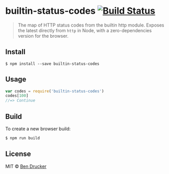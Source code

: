# builtin-status-codes [![Build Status](https://travis-ci.org/bendrucker/builtin-status-codes.svg?branch=master)](https://travis-ci.org/bendrucker/builtin-status-codes)

> The map of HTTP status codes from the builtin http module. Exposes the latest directly from `http` in Node, with a zero-dependencies version for the browser.


## Install

```
$ npm install --save builtin-status-codes
```


## Usage

```js
var codes = require('builtin-status-codes')
codes[100]
//=> Continue
```

## Build

To create a new browser build:

```sh
$ npm run build
```

## License

MIT © [Ben Drucker](http://bendrucker.me)
